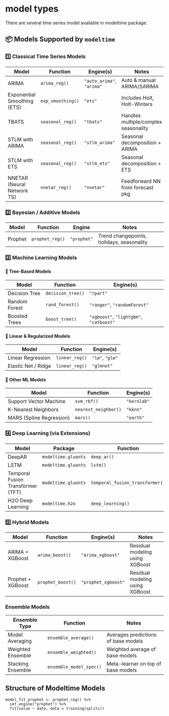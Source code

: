 model types
================

There are several time series model available in modeltime package.

## 📦 Models Supported by `modeltime`

### 1️⃣ Classical Time Series Models

| Model | Function | Engine(s) | Notes |
|----|----|----|----|
| ARIMA | `arima_reg()` | `"auto_arima"`, `"arima"` | Auto & manual ARIMA/SARIMA |
| Exponential Smoothing (ETS) | `exp_smoothing()` | `"ets"` | Includes Holt, Holt-Winters |
| TBATS | `seasonal_reg()` | `"tbats"` | Handles multiple/complex seasonality |
| STLM with ARIMA | `seasonal_reg()` | `"stlm_arima"` | Seasonal decomposition + ARIMA |
| STLM with ETS | `seasonal_reg()` | `"stlm_ets"` | Seasonal decomposition + ETS |
| NNETAR (Neural Network TS) | `nnetar_reg()` | `"nnetar"` | Feedforward NN from forecast pkg |

### 2️⃣ Bayesian / Additive Models

| Model | Function | Engine | Notes |
|----|----|----|----|
| Prophet | `prophet_reg()` | `"prophet"` | Trend changepoints, holidays, seasonality |

### 3️⃣ Machine Learning Models

#### 🔸 Tree-Based Models

| Model         | Function          | Engine(s)                               |
|---------------|-------------------|-----------------------------------------|
| Decision Tree | `decision_tree()` | `"rpart"`                               |
| Random Forest | `rand_forest()`   | `"ranger"`, `"randomForest"`            |
| Boosted Trees | `boost_tree()`    | `"xgboost"`, `"lightgbm"`, `"catboost"` |

#### 🔸 Linear & Regularized Models

| Model               | Function       | Engine(s)       |
|---------------------|----------------|-----------------|
| Linear Regression   | `linear_reg()` | `"lm"`, `"glm"` |
| Elastic Net / Ridge | `linear_reg()` | `"glmnet"`      |

#### 🔸 Other ML Models

| Model                    | Function             | Engine(s)   |
|--------------------------|----------------------|-------------|
| Support Vector Machine   | `svm_rbf()`          | `"kernlab"` |
| K-Nearest Neighbors      | `nearest_neighbor()` | `"kknn"`    |
| MARS (Spline Regression) | `mars()`             | `"earth"`   |

### 4️⃣ Deep Learning (via Extensions)

| Model | Package | Function | Engine |
|----|----|----|----|
| DeepAR | `modeltime.gluonts` | `deep_ar()` | `"gluonts_deepar"` |
| LSTM | `modeltime.gluonts` | `lstm()` | `"gluonts_lstm"` |
| Temporal Fusion Transformer (TFT) | `modeltime.gluonts` | `temporal_fusion_transformer()` | `"gluonts_tft"` |
| H2O Deep Learning | `modeltime.h2o` | `deep_learning()` | `"h2o"` |

### 5️⃣ Hybrid Models

| Model | Function | Engine(s) | Notes |
|----|----|----|----|
| ARIMA + XGBoost | `arima_boost()` | `"arima_xgboost"` | Residual modeling using XGBoost |
| Prophet + XGBoost | `prophet_boost()` | `"prophet_xgboost"` | Residual modeling using XGBoost |

### Ensemble Models

| Ensemble Type | Function | Notes |
|----|----|----|
| Model Averaging | `ensemble_average()` | Averages predictions of base models |
| Weighted Ensemble | `ensemble_weighted()` | Weighted average of base models |
| Stacking Ensemble | `ensemble_model_spec()` | Meta-learner on top of base models |

## Structure of Modeltime Models

    model_fit_prophet <- prophet_reg() %>%
      set_engine("prophet") %>%
      fit(value ~ date, data = training(splits))
